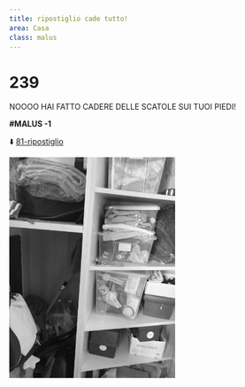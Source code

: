 ```yaml
---
title: ripostiglio cade tutto!
area: Casa
class: malus
---
```

# 239

NOOOO HAI FATTO CADERE DELLE SCATOLE SUI TUOI PIEDI!

**#MALUS -1**

⬇️ [81-ripostiglio](81-ripostiglio.md)

![foto_62](_assets/preview/foto_62.jpg)